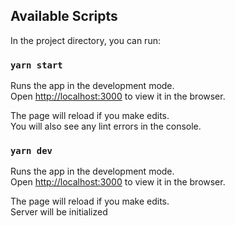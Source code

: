 ## Available Scripts

In the project directory, you can run:

### `yarn start`

Runs the app in the development mode.\
Open [http://localhost:3000](http://localhost:3000) to view it in the browser.

The page will reload if you make edits.\
You will also see any lint errors in the console.

### `yarn dev`

Runs the app in the development mode.\
Open [http://localhost:3000](http://localhost:8080) to view it in the browser.

The page will reload if you make edits.\
Server will be initialized
